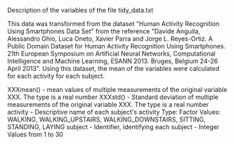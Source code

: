 
Description of the variables of the file tidy_data.txt

This data was transformed from the dataset "Human Activity Recognition Using Smartphones Data Set" from the reference "Davide Anguita, 
Alessandro Ghio, Luca Oneto, Xavier Parra and Jorge L. Reyes-Ortiz. A Public Domain Dataset for Human Activity Recognition Using 
Smartphones. 21th European Symposium on Artificial Neural Networks, Computational Intelligence and Machine Learning, ESANN 2013. 
Bruges, Belgium 24-26 April 2013". Using this dataset, the mean of the variables were calculated for each activity for each subject.

XXXmean() - mean values of multiple measurements of the original variable XXX. The type is a  real number
XXXstd() - Standard deviation of multiple measurements of the original variable XXX. The type is a  real number
activity - Descriptive name of each subject's activity Type: Factor Values: WALKING, WALKING_UPSTAIRS, WALKING_DOWNSTAIRS, SITTING, 
STANDING, LAYING
subject - Identifier, identifying each subject - Integer Values from 1 to 30
